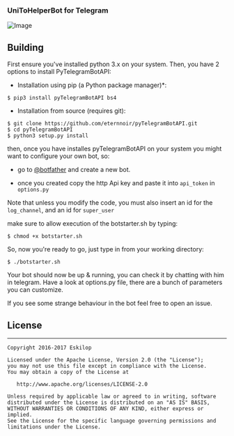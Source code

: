 ### UniToHelperBot for Telegram

![Image](http://www.eskilop.it/art/unitohelperbot/scrot/screenshot-1.jpg)

## Building
First ensure you've installed python 3.x on your system. Then, you have 
2 options to install PyTelegramBotAPI:

* Installation using pip (a Python package manager)*:

```
$ pip3 install pyTelegramBotAPI bs4
```

* Installation from source (requires git):

```
$ git clone https://github.com/eternnoir/pyTelegramBotAPI.git
$ cd pyTelegramBotAPI
$ python3 setup.py install
```
then, once you have installes pyTelegramBotAPI on your system you might want to configure your own bot, so:

* go to [@botfather](http://telegram.me/botfather) and create a new bot.

* once you created copy the http Api key and paste it into ```api_token``` in ```options.py```

Note that unless you modify the code, you must also insert an id for the ```log_channel```, and an id for ```super_user```

make sure to allow execution of the botstarter.sh by typing:

```
$ chmod +x botstarter.sh
```

So, now you're ready to go, just type in from your working directory:

```
$ ./botstarter.sh
```

Your bot should now be up & running, you can check it by chatting with him in telegram.
Have a look at options.py file, there are a bunch of parameters you can customize.

If you see some strange behaviour in the bot feel free to open an issue.

## License
-------------

    Copyright 2016-2017 Eskilop

    Licensed under the Apache License, Version 2.0 (the "License");
    you may not use this file except in compliance with the License.
    You may obtain a copy of the License at

       http://www.apache.org/licenses/LICENSE-2.0

    Unless required by applicable law or agreed to in writing, software
    distributed under the License is distributed on an "AS IS" BASIS,
    WITHOUT WARRANTIES OR CONDITIONS OF ANY KIND, either express or implied.
    See the License for the specific language governing permissions and
    limitations under the License.
